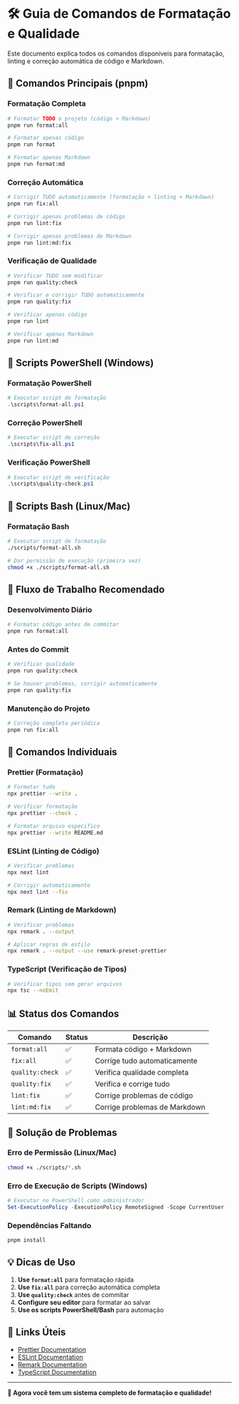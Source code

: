 # 🛠️ Guia de Comandos de Formatação e Qualidade

Este documento explica todos os comandos disponíveis para formatação, linting e correção automática
de código e Markdown.

## 🚀 Comandos Principais (pnpm)

### Formatação Completa

```bash
# Formatar TODO o projeto (código + Markdown)
pnpm run format:all

# Formatar apenas código
pnpm run format

# Formatar apenas Markdown
pnpm run format:md
```

### Correção Automática

```bash
# Corrigir TUDO automaticamente (formatação + linting + Markdown)
pnpm run fix:all

# Corrigir apenas problemas de código
pnpm run lint:fix

# Corrigir apenas problemas de Markdown
pnpm run lint:md:fix
```

### Verificação de Qualidade

```bash
# Verificar TUDO sem modificar
pnpm run quality:check

# Verificar e corrigir TUDO automaticamente
pnpm run quality:fix

# Verificar apenas código
pnpm run lint

# Verificar apenas Markdown
pnpm run lint:md
```

## 📁 Scripts PowerShell (Windows)

### Formatação PowerShell

```powershell
# Executar script de formatação
.\scripts\format-all.ps1
```

### Correção PowerShell

```powershell
# Executar script de correção
.\scripts\fix-all.ps1
```

### Verificação PowerShell

```powershell
# Executar script de verificação
.\scripts\quality-check.ps1
```

## 🐧 Scripts Bash (Linux/Mac)

### Formatação Bash

```bash
# Executar script de formatação
./scripts/format-all.sh

# Dar permissão de execução (primeira vez)
chmod +x ./scripts/format-all.sh
```

## 🎯 Fluxo de Trabalho Recomendado

### Desenvolvimento Diário

```bash
# Formatar código antes de commitar
pnpm run format:all
```

### Antes do Commit

```bash
# Verificar qualidade
pnpm run quality:check

# Se houver problemas, corrigir automaticamente
pnpm run quality:fix
```

### Manutenção do Projeto

```bash
# Correção completa periódica
pnpm run fix:all
```

## 🔧 Comandos Individuais

### Prettier (Formatação)

```bash
# Formatar tudo
npx prettier --write .

# Verificar formatação
npx prettier --check .

# Formatar arquivo específico
npx prettier --write README.md
```

### ESLint (Linting de Código)

```bash
# Verificar problemas
npx next lint

# Corrigir automaticamente
npx next lint --fix
```

### Remark (Linting de Markdown)

```bash
# Verificar problemas
npx remark . --output

# Aplicar regras de estilo
npx remark . --output --use remark-preset-prettier
```

### TypeScript (Verificação de Tipos)

```bash
# Verificar tipos sem gerar arquivos
npx tsc --noEmit
```

## 📊 Status dos Comandos

| Comando         | Status | Descrição                     |
| --------------- | ------ | ----------------------------- |
| `format:all`    | ✅     | Formata código + Markdown     |
| `fix:all`       | ✅     | Corrige tudo automaticamente  |
| `quality:check` | ✅     | Verifica qualidade completa   |
| `quality:fix`   | ✅     | Verifica e corrige tudo       |
| `lint:fix`      | ✅     | Corrige problemas de código   |
| `lint:md:fix`   | ✅     | Corrige problemas de Markdown |

## 🚨 Solução de Problemas

### Erro de Permissão (Linux/Mac)

```bash
chmod +x ./scripts/*.sh
```

### Erro de Execução de Scripts (Windows)

```powershell
# Executar no PowerShell como administrador
Set-ExecutionPolicy -ExecutionPolicy RemoteSigned -Scope CurrentUser
```

### Dependências Faltando

```bash
pnpm install
```

## 💡 Dicas de Uso

1. **Use `format:all`** para formatação rápida
2. **Use `fix:all`** para correção automática completa
3. **Use `quality:check`** antes de commitar
4. **Configure seu editor** para formatar ao salvar
5. **Use os scripts PowerShell/Bash** para automação

## 🔗 Links Úteis

* [Prettier Documentation](https://prettier.io/)
* [ESLint Documentation](https://eslint.org/)
* [Remark Documentation](https://remark.js.org/)
* [TypeScript Documentation](https://www.typescriptlang.org/)

***

**🎯 Agora você tem um sistema completo de formatação e qualidade!**
